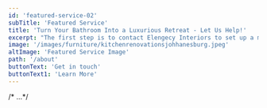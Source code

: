 ```yaml
---
id: 'featured-service-02'
subTitle: 'Featured Service'
title: 'Turn Your Bathroom Into a Luxurious Retreat - Let Us Help!'
excerpt: "The first step is to contact Elengecy Interiors to set up a meeting. Our bathroom remodelers will talk to you about the changes you want to make to your bathroom during our meeting, such as whether you need better accessibility or a more modern decoration?We will pay attention to your needs and offer a custom plan, including a price and a timeline, for the ideal bathroom remodeling services. We will then start designing your new bathroom, which will include the expertise of our experienced architects, interior designers and engineers. Following that, we'll obtain all of the appropriate permissions from the Building Department (don't panic, most of the officials at City Hall know us by name, which typically speeds up the procedure) and go to work.Throughout the planning phase, we encourage you to ask questions so that you fully understand what's going on. Your questions will be answered thoroughly since we recognize that renovating is a major job.  "
image: '/images/furniture/kitchenrenovationsjohhanesburg.jpeg'
altImage: 'Featured Service Image'
path: '/about'
buttonText: 'Get in touch'
buttonText1: 'Learn More'
---
```

/* ...*/